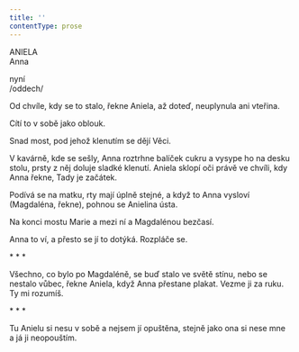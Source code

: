 ```yaml
---
title: ''
contentType: prose
---
```


ANIELA  
Anna

nyní  
/oddech/

  

Od chvíle, kdy se to stalo, řekne Aniela, až doteď, neuplynula ani vteřina.

Cítí to v sobě jako oblouk.

Snad most, pod jehož klenutím se dějí Věci.

V kavárně, kde se sešly, Anna roztrhne balíček cukru a vysype ho na desku stolu, prsty z něj doluje sladké klenutí. Aniela sklopí oči právě ve chvíli, kdy Anna řekne, Tady je začátek.

Podívá se na matku, rty mají úplně stejné, a když to Anna vysloví (Magdaléna, řekne), pohnou se Anielina ústa.

Na konci mostu Marie a mezi ní a Magdalénou bezčasí.

Anna to ví, a přesto se jí to dotýká. Rozpláče se.

\* \* \*

  

Všechno, co bylo po Magdaléně, se buď stalo ve světě stínu, nebo se nestalo vůbec, řekne Aniela, když Anna přestane plakat. Vezme ji za ruku. Ty mi rozumíš.

\* \* \*

  

Tu Anielu si nesu v sobě a nejsem jí opuštěna, stejně jako ona si nese mne a já ji neopouštím.
